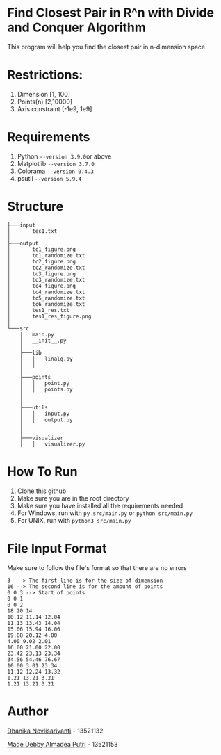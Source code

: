 # Find Closest Pair in R^n with Divide and Conquer Algorithm
This program will help you find the closest pair in n-dimension space

# Restrictions:
1. Dimension [1, 100]
2. Points(n) [2,10000]
3. Axis constraint [-1e9, 1e9]

# Requirements
1. Python `--version 3.9.0`or above
2. Matplotlib `--version 3.7.0`
3. Colorama `--version 0.4.3` 
4. psutil `--version 5.9.4`

# Structure
```
├───input
│       tes1.txt
│
├───output
│       tc1_figure.png
│       tc1_randomize.txt
│       tc2_figure.png
│       tc2_randomize.txt
│       tc3_figure.png
│       tc3_randomize.txt
│       tc4_figure.png
│       tc4_randomize.txt
│       tc5_randomize.txt
│       tc6_randomize.txt
│       tes1_res.txt
│       tes1_res_figure.png
│
└───src
    │   main.py
    │   __init__.py
    │
    ├───lib
    │   │   linalg.py
    │   │
    │
    ├───points
    │   │   point.py
    │   │   points.py
    │   
    │
    ├───utils
    │   │   input.py
    │   │   output.py
    │   
    │
    ├───visualizer
    │   │   visualizer.py

```

# How To Run
1. Clone this github
2. Make sure you are in the root directory
3. Make sure you have installed all the requirements needed
4. For Windows, run with  `py src/main.py` or `python src/main.py`
5. For UNIX, run with `python3 src/main.py`

# File Input Format
Make sure to follow the file's format so that there are no errors
```
3  --> The first line is for the size of dimension
16 --> The second line is for the amount of points
0 0 3 --> Start of points
0 0 1
0 0 2
18 20 14
10.12 11.14 12.04
11.13 13.43 14.04
15.06 15.94 16.06
19.08 20.12 4.00
4.00 9.02 2.01
16.00 21.00 22.00
23.42 23.13 23.34
34.56 54.46 76.67
10.00 3.01 23.34
11.12 12.24 13.32
1.21 13.21 3.21
1.21 13.21 3.21
```

# Author
[Dhanika Novlisariyanti](https://github.com/dhanikanovlisa) - 13521132

[Made Debby Almadea Putri](https://github.com/debbyalmadea) - 13521153
